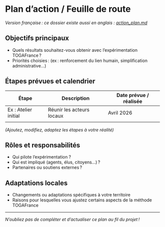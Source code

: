 # Plan d’action / Feuille de route

_Version française : ce dossier existe aussi en anglais : [action_plan.md](./action_plan.md)_

## Objectifs principaux

- Quels résultats souhaitez-vous obtenir avec l’expérimentation TOGAFrance ?
- Priorités choisies : (ex : renforcement du lien humain, simplification administrative…)

## Étapes prévues et calendrier

| Étape                  | Description                   | Date prévue / réalisée |
|------------------------|------------------------------|-----------------------|
| Ex : Atelier initial   | Réunir les acteurs locaux     | Avril 2026            |
|                        |                              |                       |

*(Ajoutez, modifiez, adaptez les étapes à votre réalité)*

## Rôles et responsabilités

- Qui pilote l’expérimentation ?
- Qui est impliqué (agents, élus, citoyens…) ?
- Partenaires ou soutiens externes ?

## Adaptations locales

- Changements ou adaptations spécifiques à votre territoire
- Raisons pour lesquelles vous ajustez certains aspects de la méthode TOGAFrance

---

*N’oubliez pas de compléter et d’actualiser ce plan au fil du projet !*
